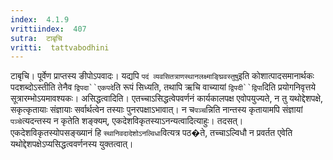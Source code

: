 ```yaml
---
index:  4.1.9
vrittiindex:  407
sutra:  टाबृचि
vritti:  tattvabodhini 
---
```


टाबृचि। पूर्वेण प्राप्तस्य ङीपोऽपवादः। यद्यपि `पदं व्यवसितत्राणस्थानलक्ष्माङ्घ्रिवस्तुषु`इति कोशात्पादसमानार्थकः पदशब्दोऽस्तीति तेनैव `द्विपदा``एकपदे`ति रूपं सिध्यति, तथापि ऋचि वाच्यायां `द्विपदी``द्विपा`दिति प्रयोगनिवृत्तये सूत्रारम्भोऽयमावश्यकः। असिद्धत्वादिति। एतच्चाऽसिद्धत्वेपवर्णनं कार्यकालपक्ष एवोपयुज्यते, न तु यथोद्देशपक्षे, सकृत्कृतायाः संज्ञायाः सर्वार्थत्वेन तस्याः पुनरपक्षाऽभावात्। न च`पञ्च`न्निति नान्तस्य कृतायामपि संज्ञायां `पञ्चे`त्यदन्तस्य न कृतेति शङ्क्यम्, एकदेशविकृतस्याऽनन्यत्वादित्याहुः। तदसत्। एकदेशविकृतस्योपसङ्ख्यानं हि `स्थानिवदादेशोऽनल्विधा`वित्यत्र पठ�ते, तच्चाऽल्विधौ न प्रवर्तत एवेति यथोद्देशपक्षेऽप्यसिद्धत्ववर्णनस्य युक्तत्वात्।

